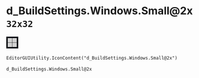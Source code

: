 # d_BuildSettings.Windows.Small@2x `32x32`
<img src="/img/d_BuildSettings.Windows.Small@2x.png" width=32 height=32>

``` CSharp
EditorGUIUtility.IconContent("d_BuildSettings.Windows.Small@2x")
```
```
d_BuildSettings.Windows.Small@2x
```
